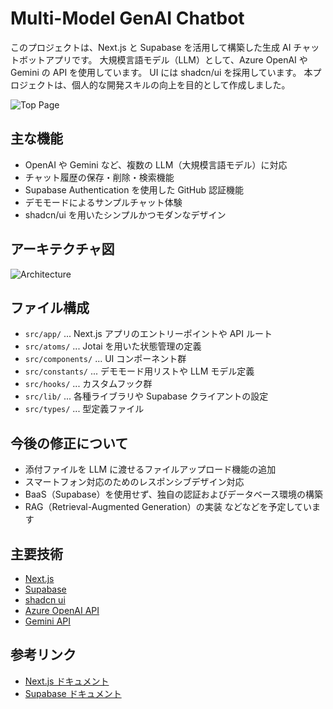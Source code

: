 # Multi-Model GenAI Chatbot

このプロジェクトは、Next.js と Supabase を活用して構築した生成 AI チャットボットアプリです。
大規模言語モデル（LLM）として、Azure OpenAI や Gemini の API を使用しています。
UI には shadcn/ui を採用しています。
本プロジェクトは、個人的な開発スキルの向上を目的として作成しました。

![Top Page](https://github.com/user-attachments/assets/20c830b3-e160-4d43-8c6d-596c1322b7fa)

## 主な機能

- OpenAI や Gemini など、複数の LLM（大規模言語モデル）に対応
- チャット履歴の保存・削除・検索機能
- Supabase Authentication を使用した GitHub 認証機能
- デモモードによるサンプルチャット体験
- shadcn/ui を用いたシンプルかつモダンなデザイン

## アーキテクチャ図

![Architecture](https://github.com/user-attachments/assets/075b9c39-01e5-4a3e-aca5-d3b8fc8874ec)

## ファイル構成

- `src/app/` ... Next.js アプリのエントリーポイントや API ルート
- `src/atoms/` ... Jotai を用いた状態管理の定義
- `src/components/` ... UI コンポーネント群
- `src/constants/` ... デモモード用リストや LLM モデル定義
- `src/hooks/` ... カスタムフック群
- `src/lib/` ... 各種ライブラリや Supabase クライアントの設定
- `src/types/` ... 型定義ファイル

## 今後の修正について

- 添付ファイルを LLM に渡せるファイルアップロード機能の追加
- スマートフォン対応のためのレスポンシブデザイン対応
- BaaS（Supabase）を使用せず、独自の認証およびデータベース環境の構築
- RAG（Retrieval-Augmented Generation）の実装
  などなどを予定しています

## 主要技術

- [Next.js](https://nextjs.org/)
- [Supabase](https://supabase.com/)
- [shadcn ui](https://ui.shadcn.com/)
- [Azure OpenAI API](https://learn.microsoft.com/ja-jp/azure/ai-services/openai/)
- [Gemini API](https://ai.google.dev/)

## 参考リンク

- [Next.js ドキュメント](https://nextjs.org/docs)
- [Supabase ドキュメント](https://supabase.com/docs)
